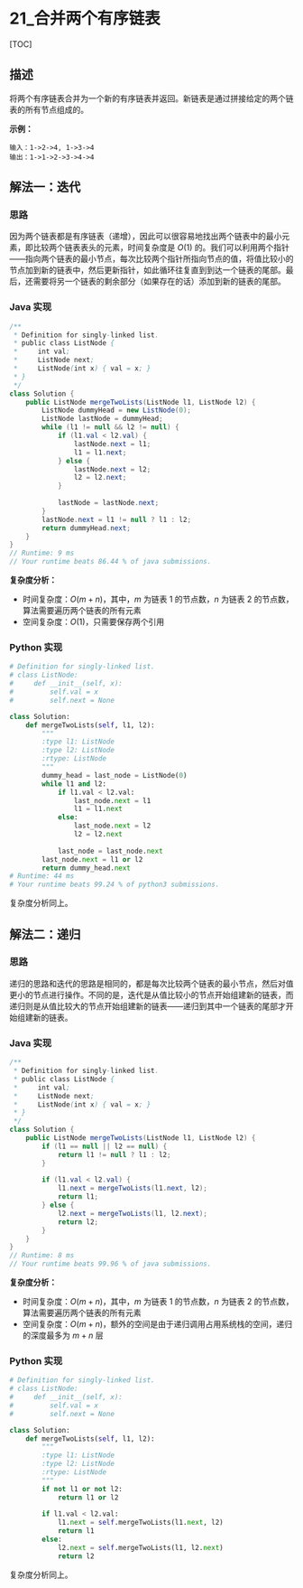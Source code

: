 # 21_合并两个有序链表

[TOC]

## 描述

将两个有序链表合并为一个新的有序链表并返回。新链表是通过拼接给定的两个链表的所有节点组成的。 

**示例：**

```
输入：1->2->4, 1->3->4
输出：1->1->2->3->4->4
```

## 解法一：迭代

### 思路

因为两个链表都是有序链表（递增），因此可以很容易地找出两个链表中的最小元素，即比较两个链表表头的元素，时间复杂度是 $O(1)$ 的。我们可以利用两个指针——指向两个链表的最小节点，每次比较两个指针所指向节点的值，将值比较小的节点加到新的链表中，然后更新指针，如此循环往复直到到达一个链表的尾部。最后，还需要将另一个链表的剩余部分（如果存在的话）添加到新的链表的尾部。

### Java 实现

```java
/**
 * Definition for singly-linked list.
 * public class ListNode {
 *     int val;
 *     ListNode next;
 *     ListNode(int x) { val = x; }
 * }
 */
class Solution {
    public ListNode mergeTwoLists(ListNode l1, ListNode l2) {
        ListNode dummyHead = new ListNode(0);
        ListNode lastNode = dummyHead;
        while (l1 != null && l2 != null) {
            if (l1.val < l2.val) {
                lastNode.next = l1;
                l1 = l1.next;
            } else {
                lastNode.next = l2;
                l2 = l2.next;
            }
            
            lastNode = lastNode.next;
        }
        lastNode.next = l1 != null ? l1 : l2;
        return dummyHead.next;
    }
}
// Runtime: 9 ms
// Your runtime beats 86.44 % of java submissions.
```

**复杂度分析：**

- 时间复杂度：$O(m+n)$，其中，$m$ 为链表 1 的节点数，$n$ 为链表 2 的节点数，算法需要遍历两个链表的所有元素
- 空间复杂度：$O(1)$，只需要保存两个引用

### Python 实现

```python
# Definition for singly-linked list.
# class ListNode:
#     def __init__(self, x):
#         self.val = x
#         self.next = None

class Solution:
    def mergeTwoLists(self, l1, l2):
        """
        :type l1: ListNode
        :type l2: ListNode
        :rtype: ListNode
        """
        dummy_head = last_node = ListNode(0)
        while l1 and l2:
            if l1.val < l2.val:
                last_node.next = l1
                l1 = l1.next
            else:
                last_node.next = l2
                l2 = l2.next
            
            last_node = last_node.next
        last_node.next = l1 or l2
        return dummy_head.next
# Runtime: 44 ms
# Your runtime beats 99.24 % of python3 submissions.
```

复杂度分析同上。

## 解法二：递归

### 思路

递归的思路和迭代的思路是相同的，都是每次比较两个链表的最小节点，然后对值更小的节点进行操作。不同的是，迭代是从值比较小的节点开始组建新的链表，而递归则是从值比较大的节点开始组建新的链表——递归到其中一个链表的尾部才开始组建新的链表。

### Java 实现

```java
/**
 * Definition for singly-linked list.
 * public class ListNode {
 *     int val;
 *     ListNode next;
 *     ListNode(int x) { val = x; }
 * }
 */
class Solution {
    public ListNode mergeTwoLists(ListNode l1, ListNode l2) {
        if (l1 == null || l2 == null) {
            return l1 != null ? l1 : l2;
        }
        
        if (l1.val < l2.val) {
            l1.next = mergeTwoLists(l1.next, l2);
            return l1;
        } else {
            l2.next = mergeTwoLists(l1, l2.next);
            return l2;
        }
    }
}
// Runtime: 8 ms
// Your runtime beats 99.96 % of java submissions.
```

**复杂度分析：**

- 时间复杂度：$O(m+n)$，其中，$m$ 为链表 1 的节点数，$n$ 为链表 2 的节点数，算法需要遍历两个链表的所有元素
- 空间复杂度：$O(m+n)$，额外的空间是由于递归调用占用系统栈的空间，递归的深度最多为 $m+n$ 层

### Python 实现

```python
# Definition for singly-linked list.
# class ListNode:
#     def __init__(self, x):
#         self.val = x
#         self.next = None

class Solution:
    def mergeTwoLists(self, l1, l2):
        """
        :type l1: ListNode
        :type l2: ListNode
        :rtype: ListNode
        """
        if not l1 or not l2:
            return l1 or l2
        
        if l1.val < l2.val:
            l1.next = self.mergeTwoLists(l1.next, l2)
            return l1
        else:
            l2.next = self.mergeTwoLists(l1, l2.next)
            return l2
```

复杂度分析同上。